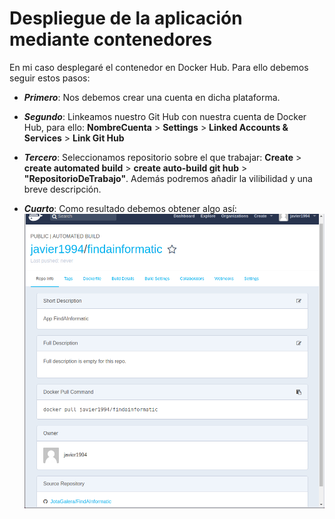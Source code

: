# Despliegue de la aplicación mediante contenedores

En mi caso desplegaré el contenedor en Docker Hub. Para ello debemos seguir estos pasos:

* ***Primero***: Nos debemos crear una cuenta en dicha plataforma.

* ***Segundo***: Linkeamos nuestro Git Hub con nuestra cuenta de Docker Hub, para ello: __NombreCuenta__ > __Settings__ > __Linked Accounts & Services__ > __Link Git Hub__

* ***Tercero***: Seleccionamos repositorio sobre el que trabajar:
__Create__ > __create automated build__ > __create auto-build git hub__ > __"RepositorioDeTrabajo"__. Además podremos añadir la vilibilidad y una breve descripción.

* ***Cuarto***: Como resultado debemos obtener algo así:
![](./imgs/dockerHub.png)
